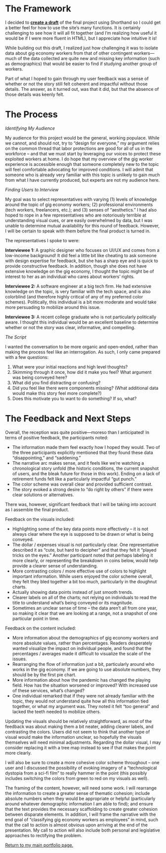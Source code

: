 # The Framework 

I decided to <a href="https://preview.shorthand.com/mupp9nbgzarLK6jj"><b>create a draft</b></a> of the final project using Shorthand so I could get a better feel for how to use the site’s many functions. It is certainly challenging to see how it will all fit together (and I’m realizing how useful it would be if I were more fluent in HTML), but I appreciate how intuitive it is! 

While building out this draft, I realized just how challenging it was to isolate data about gig economy workers from that of other contingent workers—much of the data collected are quite new and missing key information (such as demographics) that would be easier to find if studying another group of workers. 

Part of what I hoped to gain through my user feedback was a sense of whether or not the story still felt coherent and impactful without those details. The answer, as it turned out, was that it did, but that the absence of those details was keenly felt. 

# The Process

<i>Identifying My Audience</i>

My audience for this project would be the general, working populace. While we cannot, and should not, try to “design for everyone,” my argument relies on the common thread that labor protections are good for all of us in the workforce – and that we must start by leveraging our voices to protect these exploited workers at home. I do hope that my overview of the gig worker experience is accessible enough that someone completely new to the topic will feel comfortable advocating for improved conditions. I will admit that someone who is already very familiar with this topic is unlikely to gain much from what I have currently produced, but experts are not my audience here. 

<i>Finding Users to Interview</i>

My goal was to select representatives with varying (1) levels of knowledge around the topic of gig economy workers; (2) professional environments (tech workers, freelancers, etc.); and (3) senses of “aesthetics.” I had also hoped to rope in a few representatives who are notoriously terrible at understanding visual cues, or are easily overwhelmed by data, but I was unable to determine mutual availability for this round of feedback. However, I will be certain to speak with them before the final product is turned in. 

The representatives I spoke to were: 

<b>Interviewee 1:</b> A graphic designer who focuses on UI/UX and comes from a low-income background! It did feel a little bit like cheating to ask someone with design expertise for feedback, but she has a sharp eye and is quick to provide constructive feedback. In addition, though she does not have extensive knowledge on the gig economy, I thought the topic might be of interest to her as an individual who cares about workers’ rights. 

<b>Interviewee 2:</b> A software engineer at a big tech firm. He had extensive knowledge on the topic, is very familiar with the tech space, and is also colorblind (and therefore highly critical of any of my preferred color schemes). Politically, this individual is a bit more moderate and would take more persuading to mobilize around this issue. 

<b>Interviewee 3:</b> A recent college graduate who is not particularly politically aware. I thought this individual would be an excellent baseline to determine whether or not the story was clear, informative, and compelling. 

<i>The Script</i> 

I wanted the conversation to be more organic and open-ended, rather than making the process feel like an interrogation. As such, I only came prepared with a few questions: 

1. What were your initial reactions and high level thoughts?
2. Skimming through it once, how did it make you feel? What argument was being conveyed here?
3. What did you find distracting or confusing?
4. Did you feel like there were components missing? (What additional data would make this story feel more complete?)
5. Does this motivate you to want to do something? If so, what? 


# The Feedback and Next Steps 

Overall, the reception was quite positive—moreso than I anticipated! In terms of positive feedback, the participants noted: 
<ul>
  <li>The information made them feel exactly how I hoped they would. Two of the three participants explicitly mentioned that they found these data “disappointing,” and “saddening.”</li>
  <li> The narrative arc makes sense, and it feels like we’re watching a chronological story unfold (the historic conditions, the current snapshot of users, and the bleak future for those in this work). Ending on a lack of retirement funds felt like a particularly impactful “gut punch.”</li>
<li>The color scheme was overall clear and provided sufficient contrast.</li>
  <li> The story evoked a strong desire to “do right by others” if there were clear solutions or alternatives.</li>
</ul>

There was, however, significant feedback that I will be taking into account as I assemble the final product. 

Feedback on the visuals included:
<ul>
  <li>Highlighting some of the key data points more effectively – it is not always clear where the eye is supposed to be drawn or what is being conveyed.</li>
  <li>The dollar / expenses visual is not particularly clear. One representative described it as “cute, but hard to decipher” and that they felt it “played tricks on the eyes.” Another participant noted that perhaps labeling it more clearly, or representing the breakdown in coins below, would help provide a clearer sense of understanding.</li>
  <li>More contrasting colors / more effective use of colors to highlight important information. While users enjoyed the color scheme overall, they felt they bled together a bit too much, particularly in the doughnut charts.</li>
  <li>Actually showing data points instead of just smooth trends.</li>
<li>Clearer labels on all of the charts; not relying on individuals to read the title to understand what’s being conveyed or its magnitude.</li>
  <li>Sometimes an unclear sense of time – the data aren’t all from one year, so making it clear that we are looking at a range, not a snapshot of one particular point in time.</li>
</ul>

Feedback on the content included: 

<ul>
<li>More information about the demographics of gig economy workers and more absolute values, rather than percentages. Readers desperately wanted visualize the impact on individual people, and found that the percentages / averages made it difficult to visualize the scale of the issues.</li>
<li>Rearranging the flow of information just a bit, particularly around who works in the gig economy. If we are going to use absolute numbers, they should be by the first pie chart.</li>
<li>More information about how the pandemic has changed the playing field. How has the situation worsened or improved? With increased use of these services, what’s changed?</li>
<li>One individual remarked that if they were not already familiar with the topic, they would not understand quite how all this information tied together, or what my argument was. They noted it felt “too general” and lacked the teeth needed to mobilize others.</li>
</ul>

Updating the visuals should be relatively straightforward, as most of the feedback was about making them a bit neater, adding clearer labels, and contrasting the colors. Users did not seem to think that another type of visual would make the information unclear, so hopefully the visuals themselves will need minimal adjustments. Regarding the dollar visual, I may consider replacing it with a tree map instead to see if that makes the point more clearly. 

I will also be sure to create a more cohesive color scheme throughout – one user and I discussed the possibility of evoking imagery of a “technological dystopia from a sci-fi film” to really hammer in the point (this possibly includes switching the colors from green to red on my visuals as well). 

The framing of the content, however, will need some work. I will rearrange the information to create a greater sense of thematic cohesion; include absolute numbers when they would be appropriate or helpful (particularly around whatever demographic information I am able to find); and ensure that the text provides the necessary scaffolding to create greater cohesion between disparate elements. In addition, I will frame the narrative with the end goal of “classifying gig economy workers as employees” in mind, such that the call to action is almost obvious upon arriving at the end of the presentation. My call to action will also include both personal and legislative approaches to rectifying the problem. 

<a href="https://nannunz.github.io/annunziata-portfolio">Return to my main portfolio page.</a>
